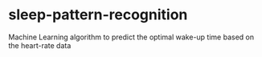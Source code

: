 # sleep-pattern-recognition
Machine Learning algorithm to predict the optimal wake-up time based on the heart-rate data
